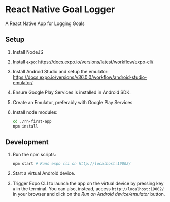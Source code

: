 # React Native Goal Logger

A React Native App for Logging Goals

## Setup

1. Install NodeJS
2. Install `expo`: https://docs.expo.io/versions/latest/workflow/expo-cli/
3. Install Android Studio and setup the emulator: https://docs.expo.io/versions/v36.0.0/workflow/android-studio-emulator/
4. Ensure Google Play Services is installed in Android SDK.
5. Create an Emulator, preferably with Google Play Services
6. Install node modules:

   ```bash
   cd ./rn-first-app
   npm install
   ```

## Development

1. Run the npm scripts:

   ```bash
   npm start # Runs expo cli on http://localhost:19002/
   ```

2. Start a virtual Android device.

3. Trigger Expo CLI to launch the app on the virtual device by pressing key `a` in the terminal. You can also, instead, access `http://localhost:19002/` in your browser and click on the _Run on Android device/emulator_ button.
